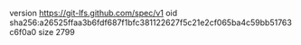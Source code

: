 version https://git-lfs.github.com/spec/v1
oid sha256:a26525ffaa3b6fdf687f1bfc381122627f5c21e2cf065ba4c59bb51763c6f0a0
size 2799
